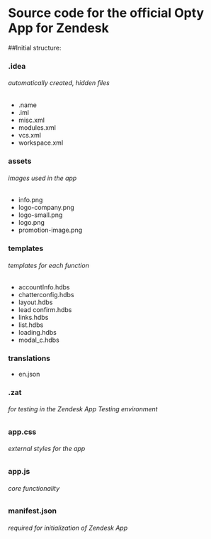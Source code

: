 Source code for the official Opty App for Zendesk
=====================================

##Initial structure: 

### .idea 
###### automatically created, hidden files
* .name
* .iml
* misc.xml
* modules.xml
* vcs.xml
* workspace.xml
### assets 
###### images used in the app
* info.png
* logo-company.png
* logo-small.png
* logo.png
* promotion-image.png
### templates 
###### templates for each function
* accountInfo.hdbs
* chatterconfig.hdbs
* layout.hdbs
* lead confirm.hdbs
* links.hdbs
* list.hdbs
* loading.hdbs
* modal_c.hdbs
### translations
* en.json
### .zat 
###### for testing in the Zendesk App Testing environment
### app.css 
###### external styles for the app
### app.js 
###### core functionality
### manifest.json 
###### required for initialization of Zendesk App